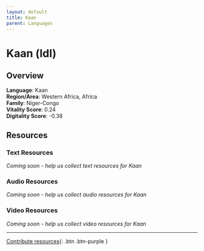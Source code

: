 ```yaml
---
layout: default
title: Kaan
parent: Languages
---
```


# Kaan (ldl)

## Overview

**Language**: Kaan  
**Region/Area**: Western Africa, Africa  
**Family**: Niger-Congo  
**Vitality Score**: 0.24  
**Digitality Score**: -0.38  

## Resources

### Text Resources
*Coming soon - help us collect text resources for Kaan*

### Audio Resources
*Coming soon - help us collect audio resources for Kaan*

### Video Resources
*Coming soon - help us collect video resources for Kaan*

---

[Contribute resources](https://fairtrain.github.io/){: .btn .btn-purple }
